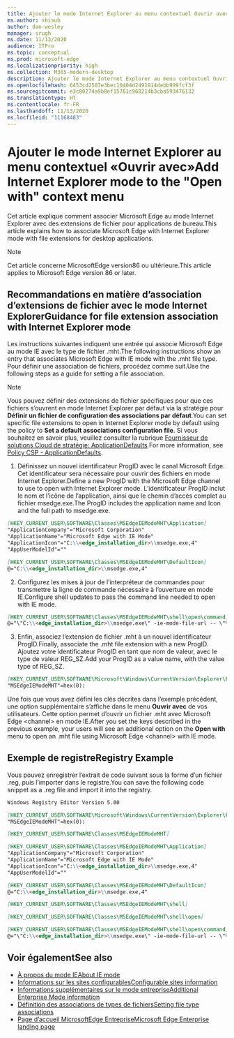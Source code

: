 ```yaml
---
title: Ajouter le mode Internet Explorer au menu contextuel Ouvrir avec
ms.author: shisub
author: dan-wesley
manager: srugh
ms.date: 11/13/2020
audience: ITPro
ms.topic: conceptual
ms.prod: microsoft-edge
ms.localizationpriority: high
ms.collection: M365-modern-desktop
description: Ajouter le mode Internet Explorer au menu contextuel Ouvrir avec
ms.openlocfilehash: 6453cd2587e3bec10404d2491914debb999fcf3f
ms.sourcegitcommit: e3c80274a9b8ef15761c968214b3cba593476132
ms.translationtype: HT
ms.contentlocale: fr-FR
ms.lasthandoff: 11/13/2020
ms.locfileid: "11168483"
---
```

# <span data-ttu-id="4187f-103">Ajouter le mode Internet Explorer au menu contextuel «Ouvrir avec»</span><span class="sxs-lookup"><span data-stu-id="4187f-103">Add Internet Explorer mode to the "Open with" context menu</span></span>

<span data-ttu-id="4187f-104">Cet article explique comment associer Microsoft Edge au mode Internet Explorer avec des extensions de fichier pour applications de bureau.</span><span class="sxs-lookup"><span data-stu-id="4187f-104">This article explains how to associate Microsoft Edge with Internet Explorer mode with file extensions for desktop applications.</span></span>

> [!NOTE]
> <span data-ttu-id="4187f-105">Cet article concerne MicrosoftEdge version86 ou ultérieure.</span><span class="sxs-lookup"><span data-stu-id="4187f-105">This article applies to Microsoft Edge version 86 or later.</span></span>

## <span data-ttu-id="4187f-106">Recommandations en matière d’association d’extensions de fichier avec le mode Internet Explorer</span><span class="sxs-lookup"><span data-stu-id="4187f-106">Guidance for file extension association with Internet Explorer mode</span></span>

<span data-ttu-id="4187f-107">Les instructions suivantes indiquent une entrée qui associe Microsoft Edge au mode IE avec le type de fichier .mht.</span><span class="sxs-lookup"><span data-stu-id="4187f-107">The following instructions show an entry that associates Microsoft Edge with IE mode with the .mht file type.</span></span> <span data-ttu-id="4187f-108">Pour définir une association de fichiers, procédez comme suit.</span><span class="sxs-lookup"><span data-stu-id="4187f-108">Use the following steps as a guide for setting a file association.</span></span>

> [!NOTE]
> <span data-ttu-id="4187f-109">Vous pouvez définir des extensions de fichier spécifiques pour que ces fichiers s’ouvrent en mode Internet Explorer par défaut via la stratégie pour **Définir un fichier de configuration des associations par défaut**.</span><span class="sxs-lookup"><span data-stu-id="4187f-109">You can set specific file extensions to open in Internet Explorer mode by default using the policy to **Set a default associations configuration file**.</span></span> <span data-ttu-id="4187f-110">Si vous souhaitez en savoir plus, veuillez consulter la rubrique [Fournisseur de solutions Cloud de stratégie: ApplicationDefaults](https://docs.microsoft.com/windows/client-management/mdm/policy-csp-applicationdefaults#applicationdefaults-defaultassociationsconfiguration).</span><span class="sxs-lookup"><span data-stu-id="4187f-110">For more information, see [Policy CSP - ApplicationDefaults](https://docs.microsoft.com/windows/client-management/mdm/policy-csp-applicationdefaults#applicationdefaults-defaultassociationsconfiguration).</span></span>

1. <span data-ttu-id="4187f-111">Définissez un nouvel identificateur ProgID avec le canal Microsoft Edge. Cet identificateur sera nécessaire pour ouvrir des fichiers en mode Internet Explorer.</span><span class="sxs-lookup"><span data-stu-id="4187f-111">Define a new ProgID with the Microsoft Edge channel to use to open with Internet Explorer mode.</span></span> <span data-ttu-id="4187f-112">L’identificateur ProgID inclut le nom et l’icône de l’application, ainsi que le chemin d’accès complet au fichier msedge.exe.</span><span class="sxs-lookup"><span data-stu-id="4187f-112">The ProgID includes the application name and Icon and the full path to msedge.exe.</span></span>

```markdown
[HKEY_CURRENT_USER\SOFTWARE\Classes\MSEdgeIEModeMHT\Application]
"ApplicationCompany"="Microsoft Corporation"
"ApplicationName"="Microsoft Edge with IE Mode"
"ApplicationIcon"="C:\\<edge_installation_dir>\\msedge.exe,4"
"AppUserModelId"=""
```

```markdown
[HKEY_CURRENT_USER\SOFTWARE\Classes\MSEdgeIEModeMHT\DefaultIcon]
@="C:\\<edge_installation_dir>\\msedge.exe,4"
```

2. <span data-ttu-id="4187f-113">Configurez les mises à jour de l’interpréteur de commandes pour transmettre la ligne de commande nécessaire à l’ouverture en mode IE.</span><span class="sxs-lookup"><span data-stu-id="4187f-113">Configure shell updates to pass the command line needed to open with IE mode.</span></span>

```markdown
[HKEY_CURRENT_USER\SOFTWARE\Classes\MSEdgeIEModeMHT\shell\open\command]
@="\"C:\\<edge_installation_dir>\\msedge.exe\" -ie-mode-file-url -- \"%1\""
```

3. <span data-ttu-id="4187f-114">Enfin, associez l’extension de fichier .mht à un nouvel identificateur ProgID.</span><span class="sxs-lookup"><span data-stu-id="4187f-114">Finally, associate the .mht file extension with a new ProgID.</span></span> <span data-ttu-id="4187f-115">Ajoutez votre identificateur ProgID en tant que nom de valeur, avec le type de valeur REG_SZ.</span><span class="sxs-lookup"><span data-stu-id="4187f-115">Add your ProgID as a value name, with the value type of REG_SZ.</span></span>

```markdown
[HKEY_CURRENT_USER\SOFTWARE\Microsoft\Windows\CurrentVersion\Explorer\FileExts\.mht\OpenWithProgids]
"MSEdgeIEModeMHT"=hex(0):
```

<span data-ttu-id="4187f-116">Une fois que vous avez défini les clés décrites dans l’exemple précédent, une option supplémentaire s’affiche dans le menu **Ouvrir avec** de vos utilisateurs. Cette option permet d’ouvrir un fichier .mht avec Microsoft Edge \<channel\> en mode IE.</span><span class="sxs-lookup"><span data-stu-id="4187f-116">After you set the keys described in the previous example, your users will see an additional option on the **Open with** menu to open an .mht file using Microsoft Edge \<channel\> with IE mode.</span></span>

## <span data-ttu-id="4187f-117">Exemple de registre</span><span class="sxs-lookup"><span data-stu-id="4187f-117">Registry Example</span></span>

<span data-ttu-id="4187f-118">Vous pouvez enregistrer l’extrait de code suivant sous la forme d’un fichier .reg, puis l’importer dans le registre.</span><span class="sxs-lookup"><span data-stu-id="4187f-118">You can save the following code snippet as a .reg file and import it into the registry.</span></span>

```markdown
Windows Registry Editor Version 5.00

[HKEY_CURRENT_USER\SOFTWARE\Microsoft\Windows\CurrentVersion\Explorer\FileExts\.mht\OpenWithProgids]
"MSEdgeIEModeMHT"=hex(0):

[HKEY_CURRENT_USER\SOFTWARE\Classes\MSEdgeIEModeMHT]

[HKEY_CURRENT_USER\SOFTWARE\Classes\MSEdgeIEModeMHT\Application]
"ApplicationCompany"="Microsoft Corporation"
"ApplicationName"="Microsoft Edge with IE Mode"
"ApplicationIcon"="C:\\<edge_installation_dir>\\msedge.exe,4"
"AppUserModelId"=""

[HKEY_CURRENT_USER\SOFTWARE\Classes\MSEdgeIEModeMHT\DefaultIcon]
@="C:\\<edge_installation_dir>\\msedge.exe,4"

[HKEY_CURRENT_USER\SOFTWARE\Classes\MSEdgeIEModeMHT\shell]

[HKEY_CURRENT_USER\SOFTWARE\Classes\MSEdgeIEModeMHT\shell\open]

[HKEY_CURRENT_USER\SOFTWARE\Classes\MSEdgeIEModeMHT\shell\open\command]
@="\"C:\\<edge_installation_dir>\\msedge.exe\" -ie-mode-file-url -- \"%1\""

```

## <span data-ttu-id="4187f-119">Voir également</span><span class="sxs-lookup"><span data-stu-id="4187f-119">See also</span></span>

- [<span data-ttu-id="4187f-120">À propos du mode IE</span><span class="sxs-lookup"><span data-stu-id="4187f-120">About IE mode</span></span>](https://docs.microsoft.com/deployedge/edge-ie-mode)
- [<span data-ttu-id="4187f-121">Informations sur les sites configurables</span><span class="sxs-lookup"><span data-stu-id="4187f-121">Configurable sites information</span></span>](https://docs.microsoft.com/deployedge/edge-learnmore-configurable-sites-ie-mode)
- [<span data-ttu-id="4187f-122">Informations supplémentaires sur le mode entreprise</span><span class="sxs-lookup"><span data-stu-id="4187f-122">Additional Enterprise Mode information</span></span>](https://docs.microsoft.com/internet-explorer/ie11-deploy-guide/enterprise-mode-overview-for-ie11)
- [<span data-ttu-id="4187f-123">Définition des associations de types de fichiers</span><span class="sxs-lookup"><span data-stu-id="4187f-123">Setting file type associations</span></span>](https://docs.microsoft.com/windows/win32/shell/fa-file-types)
- [<span data-ttu-id="4187f-124">Page d’accueil MicrosoftEdge Entreprise</span><span class="sxs-lookup"><span data-stu-id="4187f-124">Microsoft Edge Enterprise landing page</span></span>](https://aka.ms/EdgeEnterprise)
